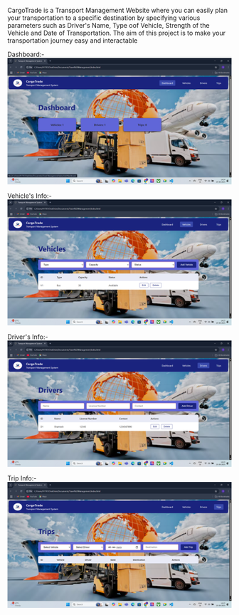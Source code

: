 CargoTrade is a Transport Management Website where you can easily plan your transportation to a specific destination by specifying various parameters such as Driver's Name, Type oof Vehicle, Strength of the Vehicle and Date of Transportation. The aim of this project is to make your transportation journey easy and interactable


Dashboard:-
<img src="Screenshot (19).png">


Vehicle's Info:-
<img src="Screenshot (20).png">


Driver's Info:-
<img src="Screenshot (21).png">


Trip Info:-
<img src="Screenshot (22).png">
